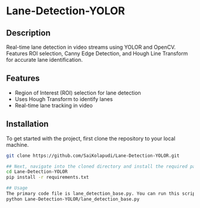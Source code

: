 # Lane-Detection-YOLOR

## Description
Real-time lane detection in video streams using YOLOR and OpenCV. Features ROI selection, Canny Edge Detection, and Hough Line Transform for accurate lane identification.

## Features

- Region of Interest (ROI) selection for lane detection
- Uses Hough Transform to identify lanes
- Real-time lane tracking in video

## Installation

To get started with the project, first clone the repository to your local machine.

```bash
git clone https://github.com/SaiKolapudi/Lane-Detection-YOLOR.git

## Next, navigate into the cloned directory and install the required packages.
cd Lane-Detection-YOLOR
pip install -r requirements.txt

## Usage
The primary code file is lane_detection_base.py. You can run this script as follows:
python Lane-Detection-YOLOR/lane_detection_base.py

